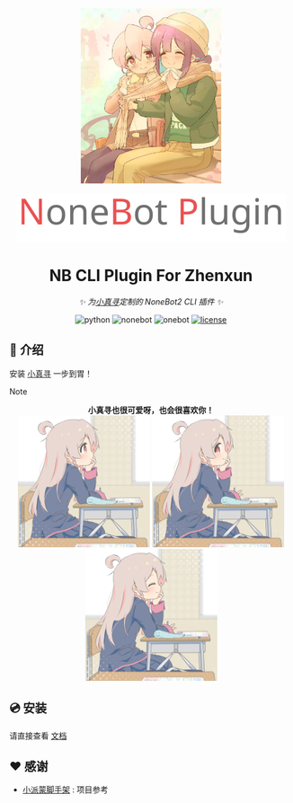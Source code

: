 <div align=center>

<img width="250" height="312" src="https://github.com/zhenxun-org/nb-cli-plugin-zhenxun/blob/main/docs_image/tt.jpg"/>

</div>

<div align="center">

<p>
  <img src="https://raw.githubusercontent.com/lgc-NB2Dev/readme/main/template/plugin.svg" alt="NoneBotPluginText">
</p>

# NB CLI Plugin For Zhenxun

_✨ 为[小真寻](https://github.com/HibiKier/zhenxun_bot)定制的 NoneBot2 CLI 插件 ✨_

![python](https://img.shields.io/badge/python-v3.9%2B-blue)
![nonebot](https://img.shields.io/badge/nonebot-v2.1.3-yellow)
![onebot](https://img.shields.io/badge/onebot-v11-black)
[![license](https://img.shields.io/badge/license-AGPL3.0-FE7D37)](https://github.com/zhenxun-org/zhenxun_bot/blob/main/LICENSE)

</div>

## 📖 介绍

安装 [小真寻](https://github.com/zhenxun-org/zhenxun_bot) 一步到胃！

> [!NOTE]
>
> <div align="center"><b>小真寻也很可爱呀，也会很喜欢你！</b></div>
>
> <div align="center">
> <img width="235" height="235" src="https://github.com/zhenxun-org/nb-cli-plugin-zhenxun/blob/main/docs_image/tt3.png"/>
> <img width="235" height="235" src="https://github.com/zhenxun-org/nb-cli-plugin-zhenxun/blob/main/docs_image/tt1.png"/>
> <img width="235" height="235" src="https://github.com/zhenxun-org/nb-cli-plugin-zhenxun/blob/main/docs_image/tt2.png"/>
> </div>

## 💿 安装


请直接查看 [文档](https://hibikier.github.io/zhenxun_bot/install/zhenxun/nb-install-zhenxun)


## ❤ 感谢

- [小派蒙脚手架](https://github.com/CMHopeSunshine/nb-cli-plugin-littlepaimon) : 项目参考
